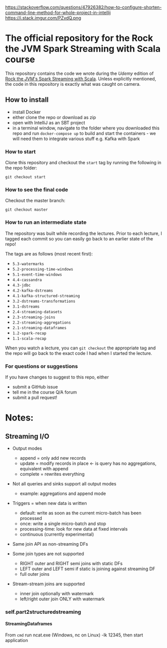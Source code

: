 https://stackoverflow.com/questions/47926382/how-to-configure-shorten-command-line-method-for-whole-project-in-intellij
https://i.stack.imgur.com/PZvdQ.png


# The official repository for the Rock the JVM Spark Streaming with Scala course

This repository contains the code we wrote during the *Udemy* edition of [Rock the JVM's Spark Streaming with Scala](https://rockthejvm.com/course/spark-streaming). Unless explicitly mentioned, the code in this repository is exactly what was caught on camera.

## How to install

- install Docker
- either clone the repo or download as zip
- open with IntelliJ as an SBT project
- in a terminal window, navigate to the folder where you downloaded this repo and run `docker-compose up` to build and start the containers - we will need them to integrate various stuff e.g. Kafka with  Spark

### How to start

Clone this repository and checkout the `start` tag by running the following in the repo folder:

```
git checkout start
```

### How to see the final code

Checkout the master branch:
```
git checkout master
```

### How to run an intermediate state

The repository was built while recording the lectures. Prior to each lecture, I tagged each commit so you can easily go back to an earlier state of the repo!

The tags are as follows (most recent first):

* `5.3-watermarks`
* `5.2-processing-time-windows`
* `5.1-event-time-windows`
* `4.4-cassandra`
* `4.3-jdbc`
* `4.2-kafka-dstreams`
* `4.1-kafka-structured-streaming`
* `3.2-dstreams-transformations`
* `3.1-dstreams`
* `2.4-streaming-datasets`
* `2.3-streaming-joins`
* `2.2-streaming-aggregations`
* `2.1-streaming-dataframes`
* `1.2-spark-recap`
* `1.1-scala-recap`

When you watch a lecture, you can `git checkout` the appropriate tag and the repo will go back to the exact code I had when I started the lecture.

### For questions or suggestions

If you have changes to suggest to this repo, either
- submit a GitHub issue
- tell me in the course Q/A forum
- submit a pull request!




# Notes:

## Streaming I/O
- Output modes
  - append = only add new records
  - update = modify records in place <- is query has no aggregations, equivalent with append
  - complete = rewrites everything
    
- Not all queries and sinks support all output modes
  - example: aggregations and append mode
    
- Triggers = when new data is written
  - default: write as soon as the current micro-batch has been processed
  - once: write a single micro-batch and stop
  - processing-time: look for new data at fixed intervals
  - continuous (currently experimental)
    

- Same join API as non-streaming DFs
- Some join types are not supported
  - RIGHT outer and RIGHT semi joins with static DFs
  - LEFT outer and LEFT semi if static is joining against streaming DF
  - full outer joins
  
- Stream-stream joins are supported
  - inner join optionally with watermark
  - left/right outer join ONLY with watermark

### self.part2structuredstreaming

#### StreamingDataframes
From `cmd` run ncat.exe (Windows, nc on Linux) -lk 12345,
then start application

